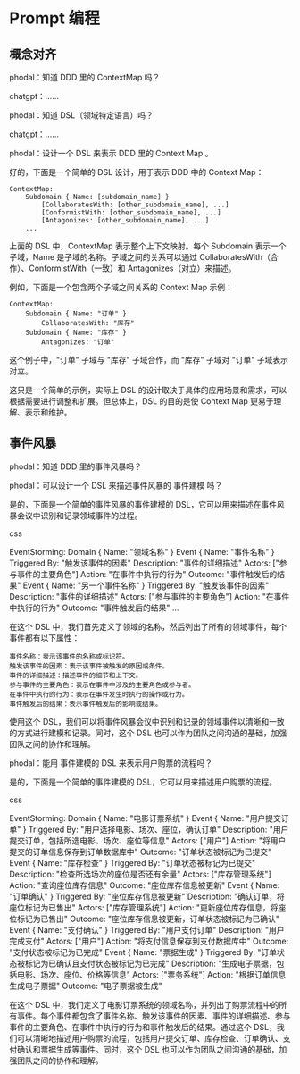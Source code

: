 # Prompt 编程


## 概念对齐

phodal：知道 DDD 里的 ContextMap 吗？

chatgpt：……

phodal：知道 DSL（领域特定语言）吗？

chatgpt：……

phodal：设计一个 DSL 来表示 DDD 里的 Context Map 。


好的，下面是一个简单的 DSL 设计，用于表示 DDD 中的 Context Map：

```
ContextMap:
    Subdomain { Name: [subdomain_name] }
        [CollaboratesWith: [other_subdomain_name], ...]
        [ConformistWith: [other_subdomain_name], ...]
        [Antagonizes: [other_subdomain_name], ...]
    ...

```

上面的 DSL 中，ContextMap 表示整个上下文映射。每个 Subdomain 表示一个子域，Name 是子域的名称。子域之间的关系可以通过 CollaboratesWith（合作）、ConformistWith（一致）和 Antagonizes（对立）来描述。

例如，下面是一个包含两个子域之间关系的 Context Map 示例：


```
ContextMap:
    Subdomain { Name: "订单" }
        CollaboratesWith: "库存"
    Subdomain { Name: "库存" }
        Antagonizes: "订单"
```


这个例子中，"订单" 子域与 "库存" 子域合作，而 "库存" 子域对 "订单" 子域表示对立。

这只是一个简单的示例，实际上 DSL 的设计取决于具体的应用场景和需求，可以根据需要进行调整和扩展。但总体上，DSL 的目的是使 Context Map 更易于理解、表示和维护。

## 事件风暴

phodal：知道 DDD 里的事件风暴吗？

phodal：可以设计一个 DSL 来描述事件风暴的 事件建模 吗？

是的，下面是一个简单的事件风暴的事件建模的 DSL，它可以用来描述在事件风暴会议中识别和记录领域事件的过程。

css

EventStorming:
    Domain { Name: "领域名称" }
        Event { Name: "事件名称" }
            Triggered By: "触发该事件的因素"
            Description: "事件的详细描述"
            Actors: ["参与事件的主要角色"]
            Action: "在事件中执行的行为"
            Outcome: "事件触发后的结果"
        Event { Name: "另一个事件名称" }
            Triggered By: "触发该事件的因素"
            Description: "事件的详细描述"
            Actors: ["参与事件的主要角色"]
            Action: "在事件中执行的行为"
            Outcome: "事件触发后的结果"
        ...

在这个 DSL 中，我们首先定义了领域的名称，然后列出了所有的领域事件，每个事件都有以下属性：

    事件名称：表示该事件的名称或标识符。
    触发该事件的因素：表示该事件被触发的原因或条件。
    事件的详细描述：描述事件的细节和上下文。
    参与事件的主要角色：表示在事件中涉及的主要角色或参与者。
    在事件中执行的行为：表示在事件发生时执行的操作或行为。
    事件触发后的结果：表示事件触发后的影响或结果。

使用这个 DSL，我们可以将事件风暴会议中识别和记录的领域事件以清晰和一致的方式进行建模和记录。同时，这个 DSL 也可以作为团队之间沟通的基础，加强团队之间的协作和理解。


phodal：能用 事件建模的 DSL 来表示用户购票的流程吗？


是的，下面是一个简单的事件建模的 DSL，它可以用来描述用户购票的流程。

css

EventStorming:
    Domain { Name: "电影订票系统" }
        Event { Name: "用户提交订单" }
            Triggered By: "用户选择电影、场次、座位，确认订单"
            Description: "用户提交订单，包括所选电影、场次、座位等信息"
            Actors: ["用户"]
            Action: "将用户提交的订单信息保存到订单数据库中"
            Outcome: "订单状态被标记为已提交"
        Event { Name: "库存检查" }
            Triggered By: "订单状态被标记为已提交"
            Description: "检查所选场次的座位是否还有余量"
            Actors: ["库存管理系统"]
            Action: "查询座位库存信息"
            Outcome: "座位库存信息被更新"
        Event { Name: "订单确认" }
            Triggered By: "座位库存信息被更新"
            Description: "确认订单，将座位标记为已售出"
            Actors: ["库存管理系统"]
            Action: "更新座位库存信息，将座位标记为已售出"
            Outcome: "座位库存信息被更新，订单状态被标记为已确认"
        Event { Name: "支付确认" }
            Triggered By: "用户支付订单"
            Description: "用户完成支付"
            Actors: ["用户"]
            Action: "将支付信息保存到支付数据库中"
            Outcome: "支付状态被标记为已完成"
        Event { Name: "票据生成" }
            Triggered By: "订单状态被标记为已确认且支付状态被标记为已完成"
            Description: "生成电子票据，包括电影、场次、座位、价格等信息"
            Actors: ["票务系统"]
            Action: "根据订单信息生成电子票据"
            Outcome: "电子票据被生成"

在这个 DSL 中，我们定义了电影订票系统的领域名称，并列出了购票流程中的所有事件。每个事件都包含了事件名称、触发该事件的因素、事件的详细描述、参与事件的主要角色、在事件中执行的行为和事件触发后的结果。通过这个 DSL，我们可以清晰地描述用户购票的流程，包括用户提交订单、库存检查、订单确认、支付确认和票据生成等事件。同时，这个 DSL 也可以作为团队之间沟通的基础，加强团队之间的协作和理解。



